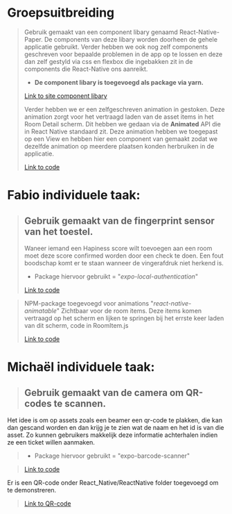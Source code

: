 # Groepsuitbreiding

> Gebruik gemaakt van een component libary genaamd React-Native-Paper. De components van deze libary worden doorheen de gehele applicatie gebruikt. Verder hebben we ook nog zelf components geschreven voor bepaalde problemen in de app op te lossen en deze dan zelf gestyld via css en flexbox die ingebakken zit in de components die React-Native ons aanreikt.
>
> - **De component libary is toegevoegd als package via yarn.**
>
> [Link to site component libary](https://callstack.github.io/react-native-paper/index.html)
>
> Verder hebben we er een zelfgeschreven animation in gestoken. Deze animation zorgt voor het vertraagd laden van de asset items in het Room Detail scherm. Dit hebben we gedaan via de **Animated** API die in React Native standaard zit. Deze animation hebben we toegepast op een View en hebben hier een component van gemaakt zodat we dezelfde animation op meerdere plaatsen konden herbruiken in de applicatie.
>
> [Link to code](./layout/FadeInView.js)

# Fabio individuele taak:

> ## Gebruik gemaakt van de fingerprint sensor van het toestel.
>
> Waneer iemand een Hapiness score wilt toevoegen aan een room moet deze score confirmed worden door een check te doen. Een fout boodschap komt er te staan wanneer de vingerafdruk niet herkend is.
>
> - Package hiervoor gebruikt = "_expo-local-authentication_"
>
> [Link to code](./screens/dialog/AddHappinessScoreDialog.js)

> NPM-package toegevoegd voor animations
> "_react-native-animatable_"
> Zichtbaar voor de room items. Deze items komen vertraagd op het scherm en lijken te springen bij het errste keer laden van dit scherm, code in RoomItem.js
>
> [Link to code](./components/rooms/RoomItem.js)

# Michaël individuele taak:

> ## Gebruik gemaakt van de camera om QR-codes te scannen.

Het idee is om op assets zoals een beamer een qr-code te plakken, die kan dan gescand worden en dan krijg je te zien wat de naam en het id is van die asset. Zo kunnen gebruikers makkelijk deze informatie achterhalen indien ze een ticket willen aanmaken.

> - Package hiervoor gebruikt = "expo-barcode-scanner"

> [Link to code](./screens/QR.js)

Er is een QR-code onder React_Native/ReactNative folder toegevoegd om te demonstreren.

> [Link to QR-code](./qr-code.png )
